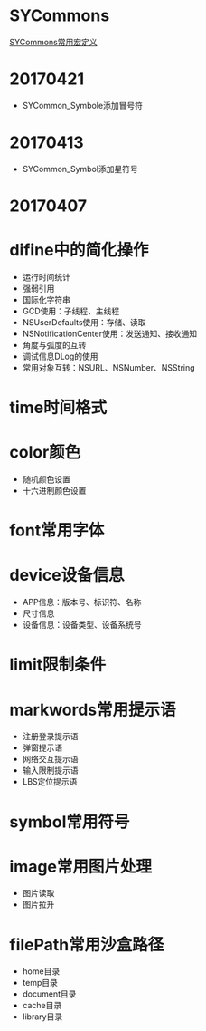 # SYCommons
[SYCommons常用宏定义](https://github.com/potato512/SYCategory/tree/master/SYCommons)


# 20170421
* SYCommon_Symbole添加冒号符

# 20170413
* SYCommon_Symbol添加星符号

# 20170407
# difine中的简化操作
 * 运行时间统计
 * 强弱引用
 * 国际化字符串
 * GCD使用：子线程、主线程
 * NSUserDefaults使用：存储、读取
 * NSNotificationCenter使用：发送通知、接收通知
 * 角度与弧度的互转
 * 调试信息DLog的使用
 * 常用对象互转：NSURL、NSNumber、NSString
# time时间格式
# color颜色
 * 随机颜色设置
 * 十六进制颜色设置
# font常用字体
# device设备信息
 * APP信息：版本号、标识符、名称
 * 尺寸信息
 * 设备信息：设备类型、设备系统号
# limit限制条件
# markwords常用提示语
 * 注册登录提示语
 * 弹窗提示语
 * 网络交互提示语
 * 输入限制提示语
 * LBS定位提示语
# symbol常用符号
# image常用图片处理
 * 图片读取
 * 图片拉升
# filePath常用沙盒路径
 * home目录
 * temp目录
 * document目录
 * cache目录
 * library目录
